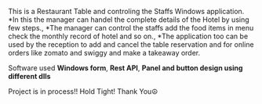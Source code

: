 This is a Restaurant Table and controling the Staffs Windows application.
*In this the manager can handel the complete details of the Hotel by using few steps.,
*The manager can control the staffs add the food items in menu check the monthly record of hotel and so on.,
*The application too can be used by the reception to add and cancel the table reservation and for online orders like zomato and swiggy and make a takeaway order.

Software used 
**Windows form**, 
**Rest API**,
**Panel and button design using different dlls**

Project is in process!! Hold Tight! Thank You☮
